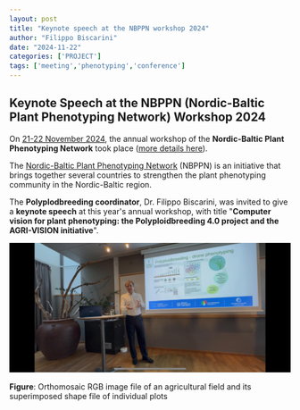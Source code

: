 ```yaml
---
layout: post
title: "Keynote speech at the NBPPN workshop 2024"
author: "Filippo Biscarini"
date: "2024-11-22"
categories: ['PROJECT']
tags: ['meeting','phenotyping','conference']
---
```


## Keynote Speech at the NBPPN (Nordic-Baltic Plant Phenotyping Network) Workshop 2024

On <u>21-22 November 2024</u>, the annual workshop of the **Nordic-Baltic Plant Phenotyping Network** took place
([more details here](https://nordicphenotyping.org/events/registration-for-the-nbppn-workshop-2024/)).

The [Nordic-Baltic Plant Phenotyping Network](https://nordicphenotyping.org/) (NBPPN) is an initiative that
brings together several countries to strengthen the plant phenotyping community in the Nordic-Baltic region.

The **Polyplodbreeding coordinator**, Dr. Filippo Biscarini, was invited to give a **keynote speech** at this year's annual workshop,
with title "**Computer vision for plant phenotyping: the Polyploidbreeding 4.0 project and the AGRI-VISION initiative**".


<a href="/assets/img/posts/nbppn_1.jpeg"><img src="/assets/img/posts/nbppn_1.jpeg" alt="Example orthomosaic image of an agricultural field"></a>
<div class="caption"><b>Figure</b>: Orthomosaic RGB image file of an agricultural field and its superimposed shape file of individual plots</div>


